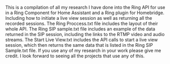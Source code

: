 This is a compilation of all my research I have done into the Ring API for use in a Ring Component for Home Assistant and a Ring plugin for Homebridge. Including how to initiate a live view session as well as returning all the recorded sessions. The 
Ring Proccess.txt file includes the layout of their whole API. The Ring SIP sample.txt file includes an example of the data returned in the SIP session, including the links to the RTMP video and audio streams. The Start Live View.txt includes the API calls to start a live view session, which then returns the same data that is listed in the Ring SIP Sample.txt file. If you use any of my research in your work please give me credit. I look forward to seeing all the projects that use any of this.
